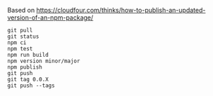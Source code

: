 Based on https://cloudfour.com/thinks/how-to-publish-an-updated-version-of-an-npm-package/

```
git pull
git status
npm ci
npm test
npm run build
npm version minor/major
npm publish
git push
git tag 0.0.X
git push --tags
```